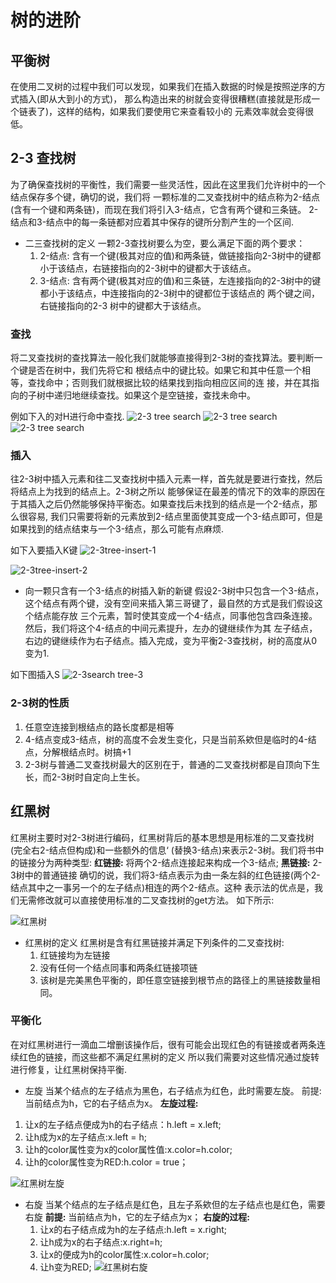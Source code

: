 # 树的进阶
## 平衡树
在使用二叉树的过程中我们可以发现，如果我们在插入数据的时候是按照逆序的方式插入(即从大到小的方式)，
那么构造出来的树就会变得很糟糕(直接就是形成一个链表了)，这样的结构，如果我们要使用它来查看较小的
元素效率就会变得很低。

## 2-3 查找树
为了确保查找树的平衡性，我们需要一些灵活性，因此在这里我们允许树中的一个结点保存多个键，确切的说，我们将
一颗标准的二叉查找树中的结点称为2-结点(含有一个键和两条链)，而现在我们将引入3-结点，它含有两个键和三条链。
2-结点和3-结点中的每一条链都对应着其中保存的键所分割产生的一个区间.

* 二三查找树的定义
一颗2-3查找树要么为空，要么满足下面的两个要求：
    1. 2-结点:
        含有一个键(极其对应的值)和两条链，做链接指向2-3树中的键都小于该结点，右链接指向的2-3树中的键都大于该结点。
    2. 3-结点:
        含有两个键(极其对应的值)和三条链，左连接指向的2-3树中的键都小于该结点，中连接指向的2-3树中的键都位于该结点的
        两个键之间，右链接指向的2-3    树中的键都大于该结点。
        
        
        
        
 ### 查找
将二叉查找树的查找算法一般化我们就能够直接得到2-3树的查找算法。要判断一个键是否在树中，我们先将它和
根结点中的键比较。如果它和其中任意一个相等，查找命中；否则我们就根据比较的结果找到指向相应区间的连
接，并在其指向的子树中递归地继续查找。如果这个是空链接，查找未命中。

例如下入的对H进行命中查找.
![2-3 tree search](./files\2-3tree-1.PNG)
![2-3 tree search](./files\2-3tree-2.PNG)
![2-3 tree search](./files\2-3tree-3.PNG)

### 插入
往2-3树中插入元素和往二叉查找树中插入元素一样，首先就是要进行查找，然后将结点上为找到的结点上。2-3树之所以
能够保证在最差的情况下的效率的原因在于其插入之后仍然能够保持平衡态。如果查找后未找到的结点是一个2-结点，那么很容易,
我们只需要将新的元素放到2-结点里面使其变成一个3-结点即可，但是如果找到的结点结束与一个3-结点，那么可能有点麻烦.

如下入要插入K键
![2-3tree-insert-1](./files\2-3tree-insert1.PNG) 

![2-3tree-insert-2](./files\2-3tree-insert2.PNG) 

* 向一颗只含有一个3-结点的树插入新的新键
假设2-3树中只包含一个3-结点，这个结点有两个键，没有空间来插入第三哥键了，最自然的方式是我们假设这个结点能存放
三个元素，暂时使其变成一个4-结点，同事他包含四条连接。然后，我们将这个4-结点的中间元素提升，左办的键继续作为其
左子结点，右边的键继续作为右子结点。插入完成，变为平衡2-3查找树，树的高度从0变为1.

如下图插入S
![2-3search tree-3](./files\2-3tree-insert3.PNG)


### 2-3树的性质
1. 任意空连接到根结点的路长度都是相等
2. 4-结点变成3-结点，树的高度不会发生变化，只是当前系欸但是临时的4-结点，分解根结点时。树搞+1
3. 2-3树与普通二叉查找树最大的区别在于，普通的二叉查找树都是自顶向下生长，而2-3树时自定向上生长。


##  红黑树
红黑树主要时对2-3树进行编码，红黑树背后的基本思想是用标准的二叉查找树(完全右2-结点但构成)和一些额外的信息‘
(替换3-结点)来表示2-3树。我们将书中的链接分为两种类型:
        **红链接:** 将两个2-结点连接起来构成一个3-结点;
        **黑链接:** 2-3树中的普通链接
确切的说，我们将3-结点表示为由一条左斜的红色链接(两个2-结点其中之一事另一个的左子结点)相连的两个2-结点。这种
表示法的优点是，我们无需修改就可以直接使用标准的二叉查找树的get方法。
如下所示:

![红黑树](./files\read-black-tree-1PNG.PNG)

        
* 红黑树的定义
红黑树是含有红黑链接并满足下列条件的二叉查找树:
    1. 红链接均为左链接
    2. 没有任何一个结点同事和两条红链接项链
    3. 该树是完美黑色平衡的，即任意空链接到根节点的路径上的黑链接数量相同。
    
### 平衡化
在对红黑树进行一滴血二增删该操作后，很有可能会出现红色的有链接或者两条连续红色的链接，而这些都不满足红黑树的定义
所以我们需要对这些情况通过旋转进行修复，让红黑树保持平衡.

* 左旋
当某个结点的左子结点为黑色，右子结点为红色，此时需要左旋。
前提:当前结点为h，它的右子结点为x。
**左旋过程:**
 1. 让x的左子结点便成为h的右子结点：h.left = x.left;
 2. 让h成为x的左子结点:x.left = h;
 3. 让h的color属性变为x的color属性值:x.color=h.color;
 4. 让h的color属性变为RED:h.color = true；
 
![红黑树左旋](./files\read-black-tree-2.PNG)
 
* 右旋
当某个结点的左子结点是红色，且左子系欸但的左子结点也是红色，需要右旋
**前提:** 当前结点为h，它的左子结点为x；
**右旋的过程:**
    1. 让x的右子结点成为h的左子结点:h.left = x.right;
    2. 让h成为x的右子结点:x.right=h;
    3. 让x的便成为h的color属性:x.color=h.color;
    4. 让h变为RED;
![红黑树右旋](./files\read-black-tree-3.PNG) 





























 
 
 
       


